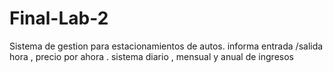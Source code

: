 # Final-Lab-2
Sistema de gestion para estacionamientos de autos.
informa entrada /salida
hora , precio por ahora .
sistema diario , mensual y anual de ingresos
